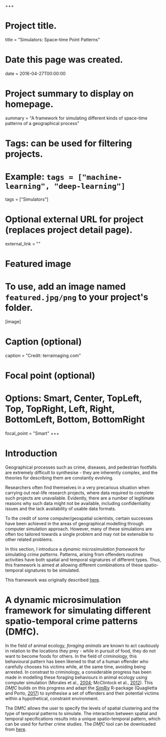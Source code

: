 +++
# Project title.
title = "Simulators: Space-time Point Patterns"

# Date this page was created.
date = 2016-04-27T00:00:00

# Project summary to display on homepage.
summary = "A framework for simulating different kinds of space-time patterns of a geographical process"

# Tags: can be used for filtering projects.
# Example: `tags = ["machine-learning", "deep-learning"]`
tags = ["Simulators"]

# Optional external URL for project (replaces project detail page).
external_link = ""

# Featured image
# To use, add an image named `featured.jpg/png` to your project's folder. 
[image]
  # Caption (optional)
  caption = "Credit: terraimaging.com"
  
  # Focal point (optional)
  # Options: Smart, Center, TopLeft, Top, TopRight, Left, Right, BottomLeft, Bottom, BottomRight
  focal_point = "Smart"
+++

# Introduction

Geographical processes such as crime, diseases, and pedestrian footfalls are extremely difficult to synthesise - they are inherently complex, and the theories for describing them are constantly evolving. 

Researchers often find themselves in a very precarious situation when carrying out real-life research projects, where data required to complete such projects are unavailable. Evidently, there are a number of legitimate reasons why such data might not be available, including confidentiality issues and the lack availability of usable data formats. 

To the credit of some computer/geospatial scientists, certain successes have been achieved in the areas of geographical modelling through computer simulation approach. However, many of these simulations are often too tailored towards a single problem and may not be extensible to other related problems. 

In this section, I introduce a *dynamic microsimulation framework* for simulating *crime patterns*. Patterns, arising from offenders routines activities have both spatial and temporal signatures of different types. Thus, this framework is aimed at allowing different combinations of these spatio-temporal signatures to be simulated.  

This framework was originally described [here](http://eprints.whiterose.ac.uk/128602/1/monsuru_adepeju_gisruk2018.pdf).  


# A dynamic microsimulation framework for simulating different spatio-temporal crime patterns (DMfC).

In the field of animal ecology, *foraging animals* are known to act cautiously in relation to the locations they prey - while in pursuit of food, they do not want to become foods for others.  In the field of criminology, this behavioural pattern has been likened to that of a human offender who carefully chooses his victims while, at the same time, avoiding being arrested. In constrast to criminology, a considerable progress has been made in modelling these foraging behaviours in animal ecology using computer simulation (Morales et al., [2004]( https://esajournals.onlinelibrary.wiley.com/doi/full/10.1890/03-0269); McClintock et al., [2012]( https://esajournals.onlinelibrary.wiley.com/doi/abs/10.1890/11-0326.1)). This *DMfC* builds on this progress and adapt the [*SimRiv*]( https://cran.r-project.org/web/packages/SiMRiv/SiMRiv.pdf) R-package (Quaglietta and Porto, [2017]( https://cran.r-project.org/web/packages/SiMRiv/SiMRiv.pdf)) to synthesise a set of offenders and their potential victims within a hypothetical, constraint environment. 

The DMfC allows the user to specify the levels of spatial clustering and the type of temporal patterns to simulate. The interaction between spatial and temporal specifications results into a unique spatio-temporal pattern, which can be used for further crime studies. The *DMfC* tool can be downloaded from [here](https://github.com/MAnalytics/DMfC/blob/master/DataSynthUsingR/SyntheticData_OptimalForaging.Rmd).

